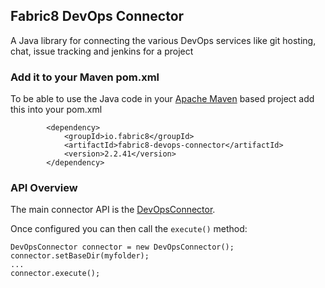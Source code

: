 ## Fabric8 DevOps Connector

A Java library for connecting the various DevOps services like git hosting, chat, issue tracking and jenkins for a project

### Add it to your Maven pom.xml

To be able to use the Java code in your [Apache Maven](http://maven.apache.org/) based project add this into your pom.xml

            <dependency>
                <groupId>io.fabric8</groupId>
                <artifactId>fabric8-devops-connector</artifactId>
                <version>2.2.41</version>
            </dependency>

### API Overview

The main connector API is the [DevOpsConnector](https://github.com/fabric8io/fabric8/blob/master/components/fabric8-devops-connector/src/main/java/io/fabric8/devops/connector/DevOpsConnector.java#L52).

Once configured you can then call the `execute()` method:

    DevOpsConnector connector = new DevOpsConnector();
    connector.setBaseDir(myfolder);
    ...
    connector.execute();

